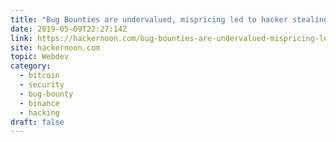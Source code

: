 ```yaml
---
title: "Bug Bounties are undervalued, mispricing led to hacker stealing $40 million from Binance"
date: 2019-05-09T22:27:14Z
link: https://hackernoon.com/bug-bounties-are-undervalued-mispricing-led-to-hacker-stealing-40-million-from-binance-d9c9a43344aa?source=rss----3a8144eabfe3---4&utm_medium=RSS&utm_source=hune
site: hackernoon.com
topic: Webdev
category:
  - bitcoin
  - security
  - bug-bounty
  - binance
  - hacking
draft: false
---
```


